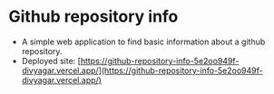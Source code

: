 # Github repository info

* A simple web application to find basic information about a github repository.
* Deployed site: [https://github-repository-info-5e2oo949f-divyagar.vercel.app/](https://github-repository-info-5e2oo949f-divyagar.vercel.app/)
